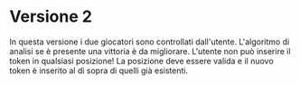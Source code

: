 # Versione 2
In questa versione i due giocatori sono controllati dall'utente.
L'algoritmo di analisi se è presente una vittoria è da migliorare.
L'utente non può inserire il token in qualsiasi posizione!
La posizione deve essere valida e il nuovo token è inserito al di sopra di quelli già esistenti.

